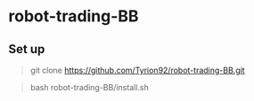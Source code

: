 # robot-trading-BB

## Set up


> git clone https://github.com/Tyrion92/robot-trading-BB.git

> bash robot-trading-BB/install.sh
